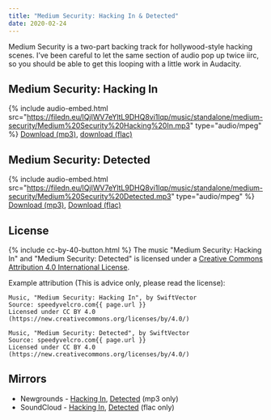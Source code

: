 ```yaml
---
title: "Medium Security: Hacking In & Detected"
date: 2020-02-24
---
```

Medium Security is a two-part backing track for hollywood-style hacking scenes. I’ve been careful to let the same section of audio pop up twice iirc, so you should be able to get this looping with a little work in Audacity.

## Medium Security: Hacking In
{% include audio-embed.html src="https://filedn.eu/lQjIWV7eYltL9DHQ8vi1lqp/music/standalone/medium-security/Medium%20Security%20Hacking%20In.mp3" type="audio/mpeg" %}
[Download (mp3)](https://filedn.eu/lQjIWV7eYltL9DHQ8vi1lqp/music/standalone/medium-security/Medium%20Security%20Hacking%20In.mp3),
[download (flac)](https://filedn.eu/lQjIWV7eYltL9DHQ8vi1lqp/music/standalone/medium-security/Medium%20Security%20Hacking%20In.flac)

## Medium Security: Detected
{% include audio-embed.html src="https://filedn.eu/lQjIWV7eYltL9DHQ8vi1lqp/music/standalone/medium-security/Medium%20Security%20Detected.mp3" type="audio/mpeg" %}
[Download (mp3)](https://filedn.eu/lQjIWV7eYltL9DHQ8vi1lqp/music/standalone/medium-security/Medium%20Security%20Detected.mp3),
[Download (flac)](https://filedn.eu/lQjIWV7eYltL9DHQ8vi1lqp/music/standalone/medium-security/Medium%20Security%20Detected.flac)

## License
{% include cc-by-40-button.html %}
The music "Medium Security: Hacking In" and "Medium Security: Detected" is licensed under a [Creative Commons Attribution 4.0 International License](http://creativecommons.org/licenses/by/4.0/).

Example attribution (This is advice only, please read the license):
```
Music, "Medium Security: Hacking In", by SwiftVector
Source: speedyvelcro.com{{ page.url }}
Licensed under CC BY 4.0 (https://new.creativecommons.org/licenses/by/4.0/)
```
```
Music, "Medium Security: Detected", by SwiftVector
Source: speedyvelcro.com{{ page.url }}
Licensed under CC BY 4.0 (https://new.creativecommons.org/licenses/by/4.0/)
```

## Mirrors
- Newgrounds - [Hacking In](https://www.newgrounds.com/audio/listen/914288), [Detected](https://www.newgrounds.com/audio/listen/914289) (mp3 only)
- SoundCloud - [Hacking In](https://soundcloud.com/swiftvector/medium-security-hacking-in), [Detected](https://soundcloud.com/swiftvector/medium-security-hacking-in) (flac only)
